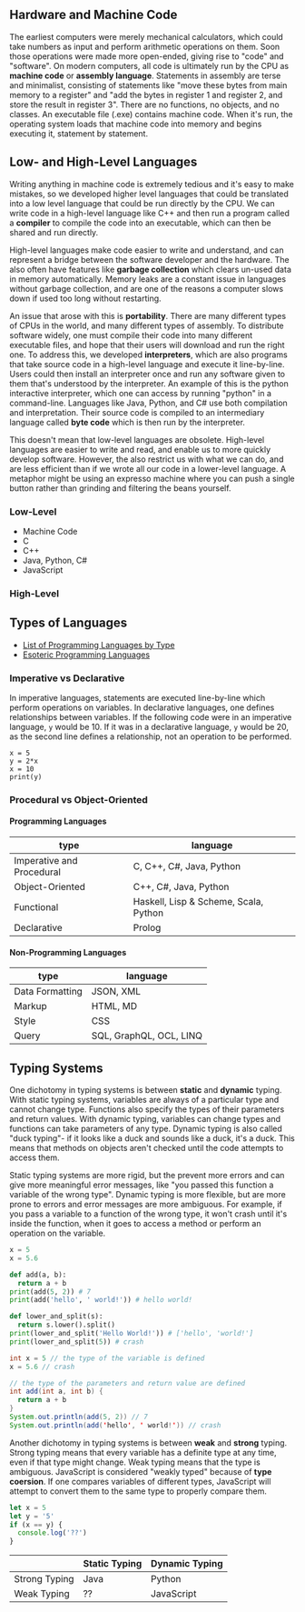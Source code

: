
## Hardware and Machine Code

The earliest computers were merely mechanical calculators, which could take numbers as input and perform arithmetic operations on them. Soon those operations were made more open-ended, giving rise to "code" and "software". On modern computers, all code is ultimately run by the CPU as **machine code** or **assembly language**. Statements in assembly are terse and minimalist, consisting of statements like "move these bytes from main memory to a register" and "add the bytes in register 1 and register 2, and store the result in register 3". There are no functions, no objects, and no classes. An executable file (.exe) contains machine code. When it's run, the operating system loads that machine code into memory and begins executing it, statement by statement.

## Low- and High-Level Languages

Writing anything in machine code is extremely tedious and it's easy to make mistakes, so we developed higher level languages that could be translated into a low level language that could be run directly by the CPU. We can write code in a high-level language like C++ and then run a program called a **compiler** to compile the code into an executable, which can then be shared and run directly.

High-level languages make code easier to write and understand, and can represent a bridge between the software developer and the hardware. The also often have features like **garbage collection** which clears un-used data in memory automatically. Memory leaks are a constant issue in languages without garbage collection, and are one of the reasons a computer slows down if used too long without restarting.

An issue that arose with this is **portability**. There are many different types of CPUs in the world, and many different types of assembly. To distribute software widely, one must compile their code into many different executable files, and hope that their users will download and run the right one. To address this, we developed **interpreters**, which are also programs that take source code in a high-level language and execute it line-by-line. Users could then install an interpreter once and run any software given to them that's understood by the interpreter. An example of this is the python interactive interpreter, which one can access by running "python" in a command-line. Languages like Java, Python, and C# use both compilation and interpretation. Their source code is compiled to an intermediary language called **byte code** which is then run by the interpreter.

This doesn't mean that low-level languages are obsolete. High-level languages are easier to write and read, and enable us to more quickly develop software. However, the also restrict us with what we can do, and are less efficient than if we wrote all our code in a lower-level language. A metaphor might be using an expresso machine where you can push a single button rather than grinding and filtering the beans yourself.

### Low-Level
- Machine Code
- C
- C++
- Java, Python, C#
- JavaScript
### High-Level

## Types of Languages

- [List of Programming Languages by Type](https://en.wikipedia.org/wiki/List_of_programming_languages_by_type)
- [Esoteric Programming Languages](https://en.wikipedia.org/wiki/Esoteric_programming_language)

### Imperative vs Declarative

In imperative languages, statements are executed line-by-line which perform operations on variables. In declarative languages, one defines relationships between variables. If the following code were in an imperative language, `y` would be 10. If it was in a declarative language, `y` would be 20, as the second line defines a relationship, not an operation to be performed.

```
x = 5
y = 2*x
x = 10
print(y)
```

### Procedural vs Object-Oriented




#### Programming Languages

| type | language |
| ----|-----|
| Imperative and Procedural | C, C++, C#, Java, Python |
| Object-Oriented | C++, C#, Java, Python |
| Functional | Haskell, Lisp & Scheme, Scala, Python |
| Declarative | Prolog |


#### Non-Programming Languages

| type | language |
| ----|-----|
| Data Formatting|  JSON, XML|
| Markup | HTML, MD|
| Style | CSS|
| Query | SQL, GraphQL, OCL, LINQ |


## Typing Systems

One dichotomy in typing systems is between **static** and **dynamic** typing. With static typing systems, variables are always of a particular type and cannot change type. Functions also specify the types of their parameters and return values. With dynamic typing, variables can change types and functions can take parameters of any type. Dynamic typing is also called "duck typing"- if it looks like a duck and sounds like a duck, it's a duck. This means that methods on objects aren't checked until the code attempts to access them.

Static typing systems are more rigid, but the prevent more errors and can give more meaningful error messages, like "you passed this function a variable of the wrong type". Dynamic typing is more flexible, but are more prone to errors and error messages are more ambiguous. For example, if you pass a variable to a function of the wrong type, it won't crash until it's inside the function, when it goes to access a method or perform an operation on the variable.

```python
x = 5
x = 5.6

def add(a, b):
  return a + b
print(add(5, 2)) # 7
print(add('hello', ' world!')) # hello world!

def lower_and_split(s):
  return s.lower().split()
print(lower_and_split('Hello World!')) # ['hello', 'world!']
print(lower_and_split(5)) # crash
```

```java
int x = 5 // the type of the variable is defined
x = 5.6 // crash

// the type of the parameters and return value are defined
int add(int a, int b) {
  return a + b
}
System.out.println(add(5, 2)) // 7
System.out.println(add('hello', ' world!')) // crash
```

Another dichotomy in typing systems is between **weak** and **strong** typing. Strong typing means that every variable has a definite type at any time, even if that type might change. Weak typing means that the type is ambiguous. JavaScript is considered "weakly typed" because of **type coersion**. If one compares variables of different types, JavaScript will attempt to convert them to the same type to properly compare them.

```javascript
let x = 5
let y = '5'
if (x == y) {
  console.log('??')
}
```

|               | Static Typing | Dynamic Typing |
| --------------| --------------| ---------------|
| Strong Typing | Java          | Python         |
| Weak Typing   | ??            | JavaScript     |
